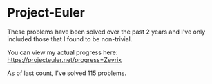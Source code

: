 # Project-Euler

These problems have been solved over the past 2 years and I've only included those that I found to be non-trivial.

You can view my actual progress here: https://projecteuler.net/progress=Zevrix

As of last count, I've solved 115 problems.
